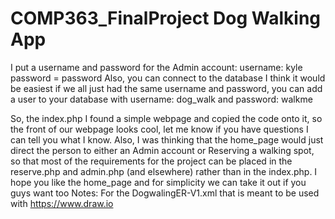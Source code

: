 # COMP363_FinalProject Dog Walking App
I put a username and password for the Admin account: username: kyle password = password
Also, you can connect to the database I think it would be easiest if we all just had the same username and password, you can add a user to your database with username: dog_walk and password: walkme

So, the index.php I found a simple webpage and copied the code onto it, so the front of our webpage looks cool, let me know if you have questions I can tell you what I know.
Also, I was thinking that the home_page would just direct the person to either an Admin account or Reserving a walking spot, so that most of the requirements for the project can be placed in the reserve.php and admin.php (and elsewhere) rather than in the index.php. I hope you like the home_page and for simplicity  we can take it out if you guys want too
Notes:
For the DogwalingER-V1.xml that is meant to be used with https://www.draw.io
